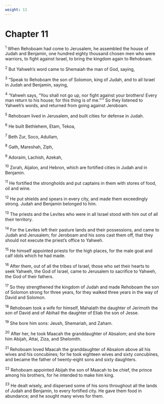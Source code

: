 ```yaml
---
weight: 11
---
```


# Chapter 11

<sup>1</sup> When Rehoboam had come to Jerusalem, he assembled the house of Judah and Benjamin, one hundred eighty thousand chosen men who were warriors, to fight against Israel, to bring the kingdom again to Rehoboam. 

<sup>2</sup> But Yahweh’s word came to Shemaiah the man of God, saying, 

<sup>3</sup> “Speak to Rehoboam the son of Solomon, king of Judah, and to all Israel in Judah and Benjamin, saying, 

<sup>4</sup> ‘Yahweh says, “You shall not go up, nor fight against your brothers! Every man return to his house; for this thing is of me.”’” So they listened to Yahweh’s words, and returned from going against Jeroboam. 

<sup>5</sup> Rehoboam lived in Jerusalem, and built cities for defense in Judah. 

<sup>6</sup> He built Bethlehem, Etam, Tekoa, 

<sup>7</sup> Beth Zur, Soco, Adullam, 

<sup>8</sup> Gath, Mareshah, Ziph, 

<sup>9</sup> Adoraim, Lachish, Azekah, 

<sup>10</sup> Zorah, Aijalon, and Hebron, which are fortified cities in Judah and in Benjamin. 

<sup>11</sup> He fortified the strongholds and put captains in them with stores of food, oil and wine. 

<sup>12</sup> He put shields and spears in every city, and made them exceedingly strong. Judah and Benjamin belonged to him. 

<sup>13</sup> The priests and the Levites who were in all Israel stood with him out of all their territory. 

<sup>14</sup> For the Levites left their pasture lands and their possessions, and came to Judah and Jerusalem; for Jeroboam and his sons cast them off, that they should not execute the priest’s office to Yahweh. 

<sup>15</sup> He himself appointed priests for the high places, for the male goat and calf idols which he had made. 

<sup>16</sup> After them, out of all the tribes of Israel, those who set their hearts to seek Yahweh, the God of Israel, came to Jerusalem to sacrifice to Yahweh, the God of their fathers. 

<sup>17</sup> So they strengthened the kingdom of Judah and made Rehoboam the son of Solomon strong for three years, for they walked three years in the way of David and Solomon. 

<sup>18</sup> Rehoboam took a wife for himself, Mahalath the daughter of Jerimoth the son of David and of Abihail the daughter of Eliab the son of Jesse. 

<sup>19</sup> She bore him sons: Jeush, Shemariah, and Zaham. 

<sup>20</sup> After her, he took Maacah the granddaughter of Absalom; and she bore him Abijah, Attai, Ziza, and Shelomith. 

<sup>21</sup> Rehoboam loved Maacah the granddaughter of Absalom above all his wives and his concubines; for he took eighteen wives and sixty concubines, and became the father of twenty-eight sons and sixty daughters. 

<sup>22</sup> Rehoboam appointed Abijah the son of Maacah to be chief, the prince among his brothers, for he intended to make him king. 

<sup>23</sup> He dealt wisely, and dispersed some of his sons throughout all the lands of Judah and Benjamin, to every fortified city. He gave them food in abundance; and he sought many wives for them. 



